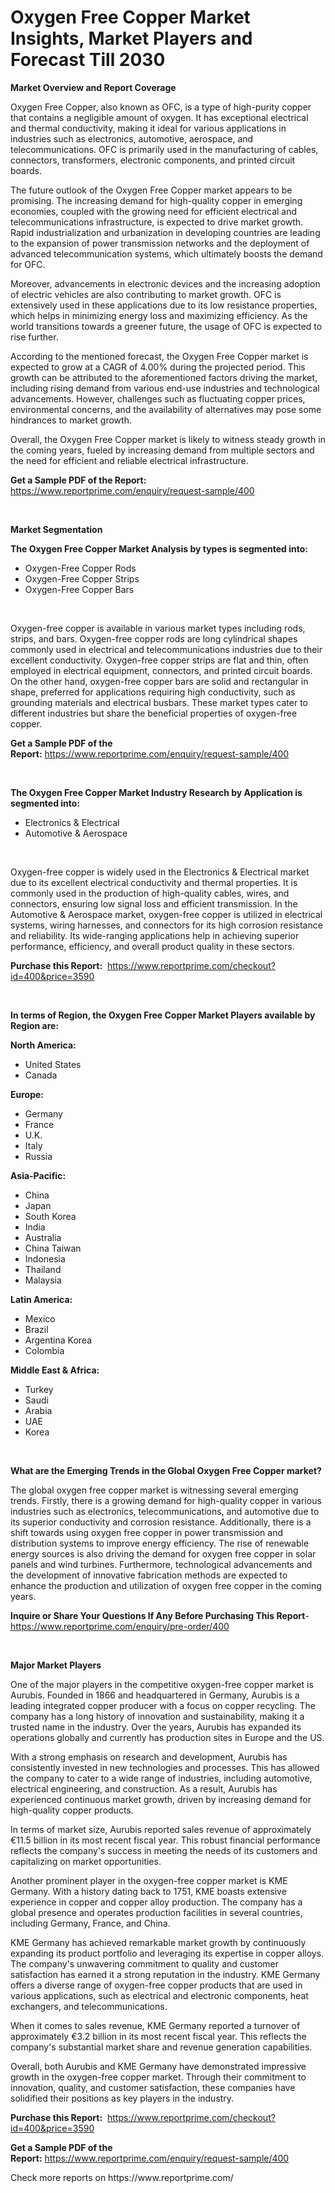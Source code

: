 <p><h1>Oxygen Free Copper Market Insights, Market Players and Forecast Till 2030</h1></p><p><strong>Market Overview and Report Coverage</strong></p>
<p><p>Oxygen Free Copper, also known as OFC, is a type of high-purity copper that contains a negligible amount of oxygen. It has exceptional electrical and thermal conductivity, making it ideal for various applications in industries such as electronics, automotive, aerospace, and telecommunications. OFC is primarily used in the manufacturing of cables, connectors, transformers, electronic components, and printed circuit boards.</p><p>The future outlook of the Oxygen Free Copper market appears to be promising. The increasing demand for high-quality copper in emerging economies, coupled with the growing need for efficient electrical and telecommunications infrastructure, is expected to drive market growth. Rapid industrialization and urbanization in developing countries are leading to the expansion of power transmission networks and the deployment of advanced telecommunication systems, which ultimately boosts the demand for OFC.</p><p>Moreover, advancements in electronic devices and the increasing adoption of electric vehicles are also contributing to market growth. OFC is extensively used in these applications due to its low resistance properties, which helps in minimizing energy loss and maximizing efficiency. As the world transitions towards a greener future, the usage of OFC is expected to rise further.</p><p>According to the mentioned forecast, the Oxygen Free Copper market is expected to grow at a CAGR of 4.00% during the projected period. This growth can be attributed to the aforementioned factors driving the market, including rising demand from various end-use industries and technological advancements. However, challenges such as fluctuating copper prices, environmental concerns, and the availability of alternatives may pose some hindrances to market growth.</p><p>Overall, the Oxygen Free Copper market is likely to witness steady growth in the coming years, fueled by increasing demand from multiple sectors and the need for efficient and reliable electrical infrastructure.</p></p>
<p><strong>Get a Sample PDF of the Report:</strong> <a href="https://www.reportprime.com/enquiry/request-sample/400">https://www.reportprime.com/enquiry/request-sample/400</a></p>
<p>&nbsp;</p>
<p><strong>Market Segmentation</strong></p>
<p><strong>The Oxygen Free Copper Market Analysis by types is segmented into:</strong></p>
<p><ul><li>Oxygen-Free Copper Rods</li><li>Oxygen-Free Copper Strips</li><li>Oxygen-Free Copper Bars</li></ul></p>
<p>&nbsp;</p>
<p><p>Oxygen-free copper is available in various market types including rods, strips, and bars. Oxygen-free copper rods are long cylindrical shapes commonly used in electrical and telecommunications industries due to their excellent conductivity. Oxygen-free copper strips are flat and thin, often employed in electrical equipment, connectors, and printed circuit boards. On the other hand, oxygen-free copper bars are solid and rectangular in shape, preferred for applications requiring high conductivity, such as grounding materials and electrical busbars. These market types cater to different industries but share the beneficial properties of oxygen-free copper.</p></p>
<p><strong>Get a Sample PDF of the Report:</strong>&nbsp;<a href="https://www.reportprime.com/enquiry/request-sample/400">https://www.reportprime.com/enquiry/request-sample/400</a></p>
<p>&nbsp;</p>
<p><strong>The Oxygen Free Copper Market Industry Research by Application is segmented into:</strong></p>
<p><ul><li>Electronics & Electrical</li><li>Automotive & Aerospace</li></ul></p>
<p>&nbsp;</p>
<p><p>Oxygen-free copper is widely used in the Electronics & Electrical market due to its excellent electrical conductivity and thermal properties. It is commonly used in the production of high-quality cables, wires, and connectors, ensuring low signal loss and efficient transmission. In the Automotive & Aerospace market, oxygen-free copper is utilized in electrical systems, wiring harnesses, and connectors for its high corrosion resistance and reliability. Its wide-ranging applications help in achieving superior performance, efficiency, and overall product quality in these sectors.</p></p>
<p><strong>Purchase this Report:</strong>&nbsp; <a href="https://www.reportprime.com/checkout?id=400&price=3590">https://www.reportprime.com/checkout?id=400&price=3590</a></p>
<p>&nbsp;</p>
<p><strong>In terms of Region, the Oxygen Free Copper Market Players available by Region are:</strong></p>
<p>
    <p> <strong> North America: </strong>
        <ul>
            <li>United States</li>
            <li>Canada</li>
        </ul>
        </p> 
    <p> <strong> Europe: </strong>
        <ul>
            <li>Germany</li>
            <li>France</li>
            <li>U.K.</li>
            <li>Italy</li>
            <li>Russia</li>
        </ul>
        </p> 
    <p> <strong> Asia-Pacific: </strong>
        <ul>
            <li>China</li>
            <li>Japan</li>
            <li>South Korea</li>
            <li>India</li>
            <li>Australia</li>
            <li>China Taiwan</li>
            <li>Indonesia</li>
            <li>Thailand</li>
            <li>Malaysia</li>
        </ul>
        </p> 
    <p> <strong> Latin America: </strong>
        <ul>
            <li>Mexico</li>
            <li>Brazil</li>
            <li>Argentina Korea</li>
            <li>Colombia</li>
        </ul>
        </p> 
    <p> <strong> Middle East & Africa: </strong>
        <ul>
            <li>Turkey</li>
            <li>Saudi</li>
            <li>Arabia</li>
            <li>UAE</li>
            <li>Korea</li>
        </ul>
    </p>
    </p>
<p>&nbsp;</p>
<p><strong>What are the Emerging Trends in the Global Oxygen Free Copper market?</strong></p>
<p><p>The global oxygen free copper market is witnessing several emerging trends. Firstly, there is a growing demand for high-quality copper in various industries such as electronics, telecommunications, and automotive due to its superior conductivity and corrosion resistance. Additionally, there is a shift towards using oxygen free copper in power transmission and distribution systems to improve energy efficiency. The rise of renewable energy sources is also driving the demand for oxygen free copper in solar panels and wind turbines. Furthermore, technological advancements and the development of innovative fabrication methods are expected to enhance the production and utilization of oxygen free copper in the coming years.</p></p>
<p><strong>Inquire or Share Your Questions If Any Before Purchasing This Report</strong>- <a href="https://www.reportprime.com/enquiry/pre-order/400">https://www.reportprime.com/enquiry/pre-order/400</a></p>
<p>&nbsp;</p>
<p><strong>Major Market Players</strong></p>
<p><p>One of the major players in the competitive oxygen-free copper market is Aurubis. Founded in 1866 and headquartered in Germany, Aurubis is a leading integrated copper producer with a focus on copper recycling. The company has a long history of innovation and sustainability, making it a trusted name in the industry. Over the years, Aurubis has expanded its operations globally and currently has production sites in Europe and the US.</p><p>With a strong emphasis on research and development, Aurubis has consistently invested in new technologies and processes. This has allowed the company to cater to a wide range of industries, including automotive, electrical engineering, and construction. As a result, Aurubis has experienced continuous market growth, driven by increasing demand for high-quality copper products.</p><p>In terms of market size, Aurubis reported sales revenue of approximately €11.5 billion in its most recent fiscal year. This robust financial performance reflects the company's success in meeting the needs of its customers and capitalizing on market opportunities.</p><p>Another prominent player in the oxygen-free copper market is KME Germany. With a history dating back to 1751, KME boasts extensive experience in copper and copper alloy production. The company has a global presence and operates production facilities in several countries, including Germany, France, and China.</p><p>KME Germany has achieved remarkable market growth by continuously expanding its product portfolio and leveraging its expertise in copper alloys. The company's unwavering commitment to quality and customer satisfaction has earned it a strong reputation in the industry. KME Germany offers a diverse range of oxygen-free copper products that are used in various applications, such as electrical and electronic components, heat exchangers, and telecommunications.</p><p>When it comes to sales revenue, KME Germany reported a turnover of approximately €3.2 billion in its most recent fiscal year. This reflects the company's substantial market share and revenue generation capabilities.</p><p>Overall, both Aurubis and KME Germany have demonstrated impressive growth in the oxygen-free copper market. Through their commitment to innovation, quality, and customer satisfaction, these companies have solidified their positions as key players in the industry.</p></p>
<p><strong>Purchase this Report:</strong>&nbsp;&nbsp;<a href="https://www.reportprime.com/checkout?id=400&price=3590">https://www.reportprime.com/checkout?id=400&price=3590</a></p>
<p></p>
<p><strong>Get a Sample PDF of the Report:</strong>&nbsp;<a href="https://www.reportprime.com/enquiry/request-sample/400">https://www.reportprime.com/enquiry/request-sample/400</a></p>
<p>Check more reports on https://www.reportprime.com/</p>